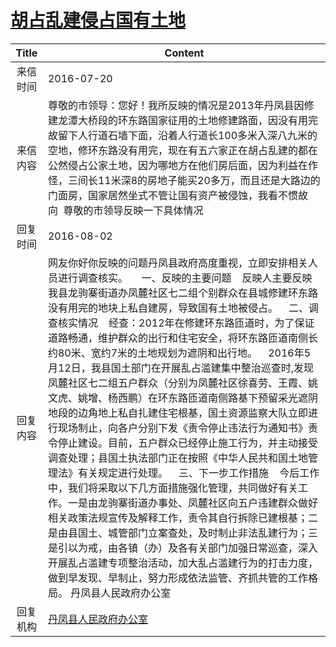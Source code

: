 # <a href="http://www.shangluo.gov.cn/zmhd/ldxxxx.jsp?urltype=leadermail.LeaderMailContentUrl&wbtreeid=1112&leadermailid=3731">胡占乱建侵占国有土地</a>
| Title |                                                                                                                                                                                                                                                                                                                         Content                                                                                                                                                                                                                                                                                                                         |
|:-----:|---------------------------------------------------------------------------------------------------------------------------------------------------------------------------------------------------------------------------------------------------------------------------------------------------------------------------------------------------------------------------------------------------------------------------------------------------------------------------------------------------------------------------------------------------------------------------------------------------------------------------------------------------------|
| 来信时间  | 2016-07-20                                                                                                                                                                                                                                                                                                                                                                                                                                                                                                                                                                                                                                              |
| 来信内容  | 尊敬的市领导：您好！我所反映的情况是2013年丹凤县因修建龙潭大桥段的环东路国家征用的土地修建路面，因没有用完故留下人行道石墙下面，沿着人行道长100多米入深八九米的空地，修环东路没有用完，现在有五六家正在胡占乱建的都在公然侵占公家土地，因为哪地方在他们房后面，因为利益在作怪，三间长11米深8的房地子能买20多万，而且还是大路边的门面房，国家居然坐式不管让国有资产被侵蚀，我看不惯故向  尊敬的市领导反映一下具体情况                                                                                                                                                                                                                                                                                                                                                                                                                                       |
| 回复时间  | 2016-08-02                                                                                                                                                                                                                                                                                                                                                                                                                                                                                                                                                                                                                                              |
| 回复内容  | 网友你好你反映的问题丹凤县政府高度重视，立即安排相关人员进行调查核实。     一、反映的主要问题    反映人主要反映我县龙驹寨街道办凤麓社区七二组个别群众在县城修建环东路没有用完的地块上私自建房，导致国有土地被侵占。    二、调查核实情况    经查：2012年在修建环东路匝道时，为了保证道路畅通，维护群众的出行和住宅安全，将环东路匝道南侧长约80米、宽约7米的土地规划为遮阴和出行地。    2016年5月12日，我县国土部门在开展乱占滥建集中整治巡查时,发现凤麓社区七二组五户群众（分别为凤麓社区徐喜劳、王霞、姚文虎、姚增、杨西鹏）在环东路匝道南侧路基下预留采光遮阴地段的边角地上私自扎建住宅根基，国土资源监察大队立即进行现场制止，向各户分别下发《责令停止违法行为通知书》责令停止建设。目前，五户群众已经停止施工行为，并主动接受调查处理；县国土执法部门正在按照《中华人民共和国土地管理法》有关规定进行处理。    三、下一步工作措施    今后工作中，我们将采取以下几方面措施强化管理，共同做好有关工作。一是由龙驹寨街道办事处、凤麓社区向五户违建群众做好相关政策法规宣传及解释工作，责令其自行拆除已建根基；二是由县国土、城管部门立案查处，及时制止非法乱建行为；三是引以为戒，由各镇（办）及各有关部门加强日常巡查，深入开展乱占滥建专项整治活动，加大乱占滥建行为的打击力度，做到早发现、早制止，努力形成依法监管、齐抓共管的工作格局。 丹凤县人民政府办公室 |
| 回复机构  | <a href="../../categories/agencies/丹凤县人民政府办公室.md">丹凤县人民政府办公室</a>                                                                                                                                                                                                                                                                                                                                                                                                                                                                                                                                                                                        |